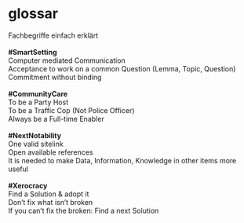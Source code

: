 # glossar<br>
Fachbegriffe einfach erklärt<br>
<br>
<b>#SmartSetting</b><br>
Computer mediated Communication<br>
Acceptance to work on a common Question (Lemma, Topic, Question)<br>
Commitment without binding<br>
<br>
<b>#CommunityCare</b><br>
To be a Party Host<br>
To be a Traffic Cop (Not Police Officer)<br>
Always be a Full-time Enabler<br>
<br>
<b>#NextNotability</b><br>
One valid sitelink<br>
Open available references<br>
It is needed to make Data, Information, Knowledge in other items more useful<br>
<br>
<b>#Xerocracy</b><br>
Find a Solution & adopt it<br>
Don’t fix what isn’t broken<br>
If you can’t fix the broken: Find a next Solution<br>
